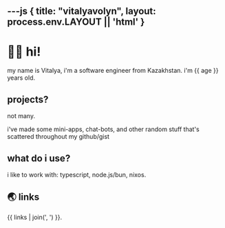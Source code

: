 ---js
{
  title: "vitalyavolyn",
  layout: process.env.LAYOUT || 'html'
}
---

# :red_haired_man: hi!

my name is Vitalya, i'm a software engineer from Kazakhstan. i'm {{ age }} years old.

## projects?

not many.

i've made some mini-apps, chat-bots, and other random stuff that's scattered throughout my github/gist

<!--
a list of some of my active projects:

{% for project in projects %}
  - [{{ project.title }}]({{ project.link }}) ({{ project.text }})
{% endfor %}

 -->

## what do i use?

i like to work with:
typescript, node.js/bun, nixos.

## :earth_asia: links

{{ links | join(', ') }}.
